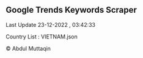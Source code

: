 

## Google Trends Keywords Scraper 
 
Last Update 23-12-2022 , 03:42:33

Country List :
VIETNAM.json



© Abdul Muttaqin 
